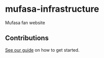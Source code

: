 # mufasa-infrastructure

Mufasa fan website

## Contributions

[See our guide](contributing.md) on how to get started.
